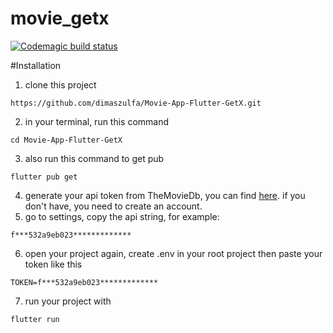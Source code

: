 # movie_getx
[![Codemagic build status](https://api.codemagic.io/apps/65c22a70e9772bdc02fc4422/65c22a70e9772bdc02fc4421/status_badge.svg)](https://codemagic.io/apps/65c22a70e9772bdc02fc4422/65c22a70e9772bdc02fc4421/latest_build)

#Installation

1. clone this project
```
https://github.com/dimaszulfa/Movie-App-Flutter-GetX.git
```

2. in your terminal, run this command
```
cd Movie-App-Flutter-GetX
```

3. also run this command to get pub
```
flutter pub get
```
4. generate your api token from TheMovieDb, you can find [here](themoviedb.org/login). if you don't have, you need to create an account.
5. go to settings, copy the api string, for example: 
```
f***532a9eb023*************
```
6. open your project again, create .env in your root project then paste your token like this
```
TOKEN=f***532a9eb023************* 
```
7. run your project with
```
flutter run
```

  
